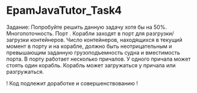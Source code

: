 # EpamJavaTutor_Task4
Задание:
Попробуйте решить данную задачу хотя бы на 50%.
Многопоточность. Порт . Корабли заходят в порт для
разгрузки/загрузки контейнеров. Число контейнеров, находящихся в текущий момент
в порту и на корабле, должно быть неотрицательным и превышающим заданную
грузоподъемность судна и вместимость порта. В порту работает несколько причалов.
У одного причала может стоять один корабль. Корабль может загружаться у причала
или разгружаться.

! Код подлежит доработке и совершенствованию !
